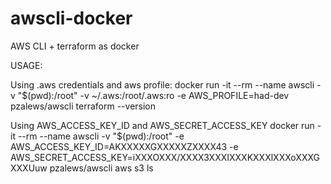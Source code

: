 # awscli-docker
AWS CLI + terraform as docker

USAGE: 

Using .aws credentials and aws profile:
docker run -it --rm --name awscli -v "$(pwd):/root" -v ~/.aws:/root/.aws:ro -e AWS_PROFILE=had-dev pzalews/awscli terraform --version

Using AWS_ACCESS_KEY_ID and AWS_SECRET_ACCESS_KEY
docker run -it --rm --name awscli -v "$(pwd):/root" -e AWS_ACCESS_KEY_ID=AKXXXXXGXXXXXZXXXX43 -e AWS_SECRET_ACCESS_KEY=iXXXOXXX/XXXX3XXXIXXXKXXXlXXXoXXXGXXXUuw  pzalews/awscli aws s3 ls



